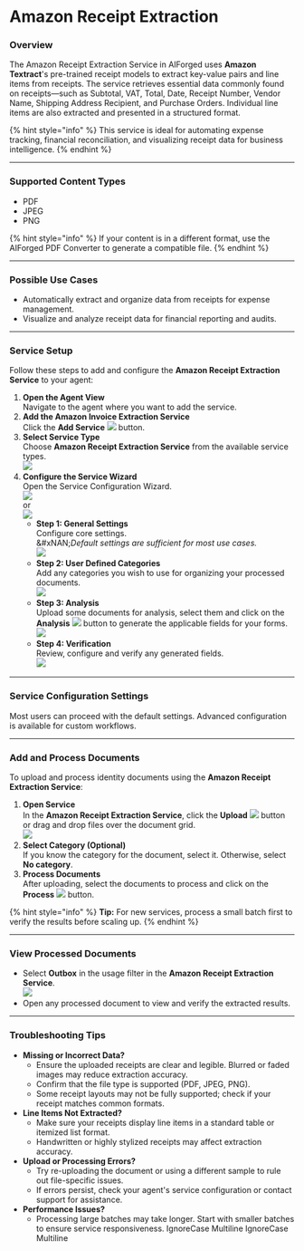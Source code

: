 # Amazon Receipt Extraction

### Overview

The Amazon Receipt Extraction Service in AIForged uses **Amazon Textract**'s pre-trained receipt models to extract key-value pairs and line items from receipts. The service retrieves essential data commonly found on receipts—such as Subtotal, VAT, Total, Date, Receipt Number, Vendor Name, Shipping Address Recipient, and Purchase Orders. Individual line items are also extracted and presented in a structured format.

{% hint style="info" %}
This service is ideal for automating expense tracking, financial reconciliation, and visualizing receipt data for business intelligence.
{% endhint %}

***

### Supported Content Types

* PDF
* JPEG
* PNG

{% hint style="info" %}
If your content is in a different format, use the AIForged PDF Converter to generate a compatible file.
{% endhint %}

***

### Possible Use Cases

* Automatically extract and organize data from receipts for expense management.
* Visualize and analyze receipt data for financial reporting and audits.

***

### Service Setup

Follow these steps to add and configure the **Amazon Receipt Extraction Service** to your agent:

1. **Open the Agent View**\
   Navigate to the agent where you want to add the service.
2. **Add the Amazon Invoice Extraction Service**\
   Click the **Add Service** ![](<../../.gitbook/assets/image (42).png>) button.
3. **Select Service Type**\
   Choose **Amazon Receipt Extraction Service** from the available service types.\
   ![](<../../.gitbook/assets/image (60).png>)
4. **Configure the Service Wizard**\
   Open the Service Configuration Wizard.\
   ![](<../../.gitbook/assets/image (61).png>)\
   or\
   ![](<../../.gitbook/assets/image (62).png>)
   * **Step 1: General Settings**\
     Configure core settings.\
     &#xNAN;_&#x44;efault settings are sufficient for most use cases._\
     ![](<../../.gitbook/assets/image (63).png>)
   * **Step 2: User Defined Categories**\
     Add any categories you wish to use for organizing your processed documents.\
     ![](<../../.gitbook/assets/image (64).png>)
   * **Step 3: Analysis**\
     Upload some documents for analysis, select them and click on the **Analysis** ![](<../../.gitbook/assets/image (125).png>) button to generate the applicable fields for your forms.\
     ![](<../../.gitbook/assets/image (65).png>)
   * **Step 4: Verification**\
     Review, configure and verify any generated fields.\
     ![](<../../.gitbook/assets/image (66).png>)

***

### Service Configuration Settings

Most users can proceed with the default settings. Advanced configuration is available for custom workflows.

***

### Add and Process Documents

To upload and process identity documents using the **Amazon Receipt Extraction Service**:

1. **Open Service**\
   In the **Amazon Receipt Extraction Service**, click the **Upload** ![](<../../.gitbook/assets/image (37).png>) button or drag and drop files over the document grid.\
   ![](<../../.gitbook/assets/image (67).png>)
2. **Select Category (Optional)**\
   If you know the category for the document, select it. Otherwise, select **No category**.
3. **Process Documents**\
   After uploading, select the documents to process and click on the **Process** ![](<../../.gitbook/assets/image (11) (1) (1).png>) button.

{% hint style="info" %}
**Tip:** For new services, process a small batch first to verify the results before scaling up.
{% endhint %}

***

### View Processed Documents

* Select **Outbox** in the usage filter in the **Amazon Receipt Extraction Service**.\
  ![](<../../.gitbook/assets/image (51).png>)
* Open any processed document to view and verify the extracted results.

***

### Troubleshooting Tips

* **Missing or Incorrect Data?**
  * Ensure the uploaded receipts are clear and legible. Blurred or faded images may reduce extraction accuracy.
  * Confirm that the file type is supported (PDF, JPEG, PNG).
  * Some receipt layouts may not be fully supported; check if your receipt matches common formats.
* **Line Items Not Extracted?**
  * Make sure your receipts display line items in a standard table or itemized list format.
  * Handwritten or highly stylized receipts may affect extraction accuracy.
* **Upload or Processing Errors?**
  * Try re-uploading the document or using a different sample to rule out file-specific issues.
  * If errors persist, check your agent's service configuration or contact support for assistance.
* **Performance Issues?**
  * Processing large batches may take longer. Start with smaller batches to ensure service responsiveness.
 IgnoreCase Multiline IgnoreCase Multiline
